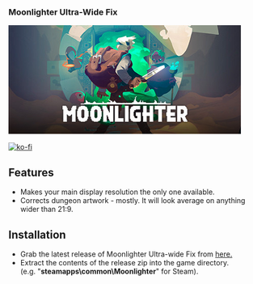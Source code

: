 ### Moonlighter Ultra-Wide Fix

![Game Logo](header.jpg)<br>

[![ko-fi](https://ko-fi.com/img/githubbutton_sm.svg)](https://ko-fi.com/F2F2DI3WA)<br>

## Features

- Makes your main display resolution the only one available.
- Corrects dungeon artwork - mostly. It will look average on anything wider than 21:9.

## Installation
- Grab the latest release of Moonlighter Ultra-wide Fix from [here.](https://github.com/p1xel8ted/Moonlighter/releases)
- Extract the contents of the release zip into the game directory.<br />(e.g. "**steamapps\common\Moonlighter**" for Steam).
